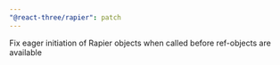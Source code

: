 ```yaml
---
"@react-three/rapier": patch
---
```


Fix eager initiation of Rapier objects when called before ref-objects are available
